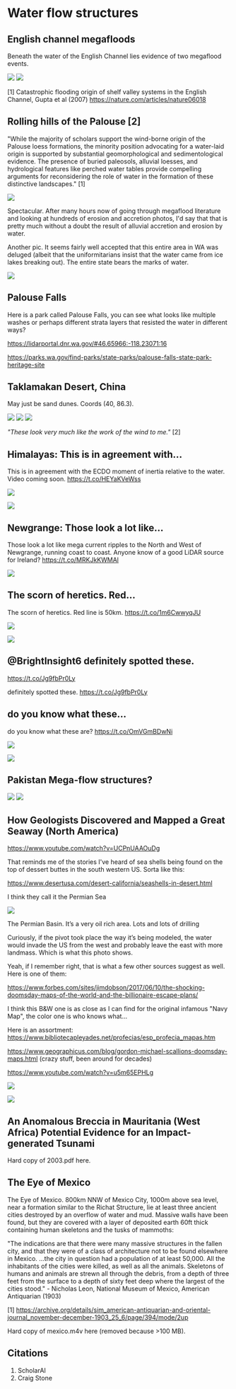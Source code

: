 # Water flow structures

## English channel megafloods

Beneath the water of the English Channel lies evidence of two megaflood events.

![](img/english-channel1.jpg)
![](img/english-channel2.jpg)

[1] Catastrophic flooding origin of shelf valley systems in the English Channel, Gupta et al (2007)
https://nature.com/articles/nature06018

## Rolling hills of the Palouse [2]

"While the majority of scholars support the wind-borne origin of the Palouse loess formations, the minority position advocating for a water-laid origin is supported by substantial geomorphological and sedimentological evidence. The presence of buried paleosols, alluvial loesses, and hydrological features like perched water tables provide compelling arguments for reconsidering the role of water in the formation of these distinctive landscapes." [1]

![](img/palouse.jpg)

Spectacular. After many hours now of going through megaflood literature and looking at hundreds of erosion and accretion photos, I'd say that that is pretty much without a doubt the result of alluvial accretion and erosion by water.

Another pic. It seems fairly well accepted that this entire area in WA was deluged (albeit that the uniformitarians insist that the water came from ice lakes breaking out). The entire state bears the marks of water.

![](img/palouse2.jpg)

## Palouse Falls

Here is a park called Palouse Falls, you can see what looks like multiple washes or perhaps different strata layers that resisted the water in different ways?

https://lidarportal.dnr.wa.gov/#46.65966:-118.23071:16

https://parks.wa.gov/find-parks/state-parks/palouse-falls-state-park-heritage-site

## Taklamakan Desert, China

May just be sand dunes. Coords (40, 86.3).

![](img/dunes.png)
![](img/dunes2.png)
![](img/dunes3.png)

*"These look very much like the work of the wind to me."* [2]

## Himalayas: This is in agreement with...

This is in agreement with the ECDO moment of inertia relative to the water. Video coming soon. https://t.co/HEYaKVeWss

![](img/1800176547665707245-GPuCzbSXEAAqgty.jpg)

![](img/1800176547665707245-GPuC1TgWkAA7GTI.png)

## Newgrange: Those look a lot like...

Those look a lot like mega current ripples to the North and West of Newgrange, running coast to coast. Anyone know of a good LiDAR source for Ireland? https://t.co/MRKJkKWMAl

![](img/1834681409081864595-GXYYi4AWwAABZLX.jpg)

## The scorn of heretics. Red...

The scorn of heretics. Red line is 50km. https://t.co/1m6CwwyqJU

![](img/1809559238139621796-GRzX4rxWkAAP2cv.jpg)

![](img/1809559238139621796-GRzYh4OWIAAlUWW.jpg)

## @BrightInsight6 definitely spotted these.
https://t.co/Jg9fbPr0Ly

definitely spotted these. https://t.co/Jg9fbPr0Ly

## do you know what these...

do you know what these are? https://t.co/OmVGmBDwNi

![](img/1809357899006616000-GRwhI61acAEJhOB.jpg)

![](img/1809357899006616000-GRwhWqNboAAu5UG.jpg)

## Pakistan Mega-flow structures?

![](img/pakistan.jpg)
![](img/pakistan2.jpg)

## How Geologists Discovered and Mapped a Great Seaway (North America)

https://www.youtube.com/watch?v=UCPnUAAOuDg

That reminds me of the stories I've heard of sea shells being found on the top of dessert buttes in the south western US.  Sorta like this:

https://www.desertusa.com/desert-california/seashells-in-desert.html

I think they call it the Permian Sea

![](img/photo_6016@24-11-2024_08-39-48.jpg)

The Permian Basin. It’s a very oil rich area. Lots and lots of drilling

Curiously, if the pivot took place the way it’s being modeled, the water would invade the US from the west and probably leave the east with more landmass. Which is what this photo shows.

Yeah, if I remember right, that is what a few other sources suggest as well.  Here is one of them:

https://www.forbes.com/sites/jimdobson/2017/06/10/the-shocking-doomsday-maps-of-the-world-and-the-billionaire-escape-plans/

I think this B&W one is as close as I can find for the original infamous "Navy Map", the color one is who knows what...

Here is an assortment: https://www.bibliotecapleyades.net/profecias/esp_profecia_mapas.htm

https://www.geographicus.com/blog/gordon-michael-scallions-doomsday-maps.html (crazy stuff, been around for decades)

https://www.youtube.com/watch?v=u5m65EPHLg

![](img/photo_6017@24-11-2024_09-18-16.jpg)

![](img/photo_6018@24-11-2024_09-18-17.jpg)

## An Anomalous Breccia in Mauritania (West Africa) Potential Evidence for an Impact-generated Tsunami

Hard copy of 2003.pdf here.

## The Eye of Mexico

The Eye of Mexico. 800km NNW of Mexico City, 1000m above sea level, near a formation similar to the Richat Structure, lie at least three ancient cities destroyed by an overflow of water and mud. Massive walls have been found, but they are covered with a layer of deposited earth 60ft thick containing human skeletons and the tusks of mammoths: 

"The indications are that there were many massive structures in the fallen city, and that they were of a class of architecture not to be found elsewhere in Mexico. ...the city in question had a population of at least 50,000. All the inhabitants of the cities were killed, as well as all the animals. Skeletons of humans and animals are strewn all through the debris, from a depth of three feet from the surface to a depth of sixty feet deep where the largest of the cities stood." - Nicholas Leon, National Museum of Mexico, American Antiquarian (1903)

[1] https://archive.org/details/sim_american-antiquarian-and-oriental-journal_november-december-1903_25_6/page/394/mode/2up

Hard copy of mexico.m4v here (removed because >100 MB).

## Citations

1. ScholarAI
2. Craig Stone